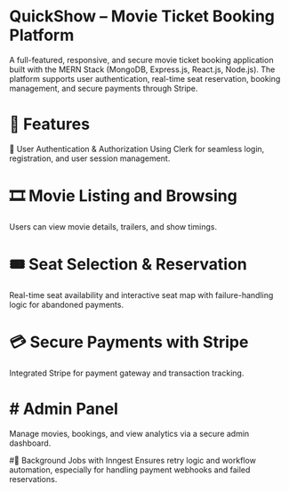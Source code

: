# QuickShow – Movie Ticket Booking Platform
A full-featured, responsive, and secure movie ticket booking application built with the MERN Stack (MongoDB, Express.js, React.js, Node.js). The platform supports user authentication, real-time seat reservation, booking management, and secure payments through Stripe.

# 🚀 Features
🔐 User Authentication & Authorization
Using Clerk for seamless login, registration, and user session management.

# 🎞️ Movie Listing and Browsing
Users can view movie details, trailers, and show timings.

# 🎟️ Seat Selection & Reservation
Real-time seat availability and interactive seat map with failure-handling logic for abandoned payments.

# 💳 Secure Payments with Stripe
Integrated Stripe for payment gateway and transaction tracking.

# # Admin Panel
Manage movies, bookings, and view analytics via a secure admin dashboard.

#🔄 Background Jobs with Inngest
Ensures retry logic and workflow automation, especially for handling payment webhooks and failed reservations.

